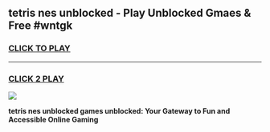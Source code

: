 
## tetris nes unblocked - Play Unblocked Gmaes & Free #wntgk
<h3>
<a href="https://news.freeplayer.one?title=tetris_nes_unblocked&ref=24F">CLICK TO PLAY</a></h3>
<hr>

<h3>
<a href="https://news.freeplayer.one?title=tetris_nes_unblocked&ref=24F">CLICK 2 PLAY</a>
  
</h3>

<a href="https://news.freeplayer.one?title=tetris_nes_unblocked&ref=24F/"><img src="https://clearcache.store/games.png"></a>


**tetris nes unblocked games unblocked: Your Gateway to Fun and Accessible Online Gaming**
